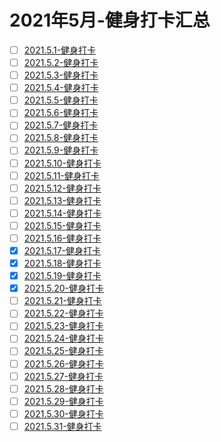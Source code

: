# 2021年5月-健身打卡汇总
 - [ ] [2021.5.1-健身打卡](/workout/2021y-workout/2021y-5m-workout/2021.5.1workout.md)
 - [ ] [2021.5.2-健身打卡](/workout/2021y-workout/2021y-5m-workout/2021.5.2workout.md)
 - [ ] [2021.5.3-健身打卡](/workout/2021y-workout/2021y-5m-workout/2021.5.3workout.md)
 - [ ] [2021.5.4-健身打卡](/workout/2021y-workout/2021y-5m-workout/2021.5.4workout.md)
 - [ ] [2021.5.5-健身打卡](/workout/2021y-workout/2021y-5m-workout/2021.5.5workout.md)
 - [ ] [2021.5.6-健身打卡](/workout/2021y-workout/2021y-5m-workout/2021.5.6workout.md)
 - [ ] [2021.5.7-健身打卡](/workout/2021y-workout/2021y-5m-workout/2021.5.7workout.md)
 - [ ] [2021.5.8-健身打卡](/workout/2021y-workout/2021y-5m-workout/2021.5.8workout.md)
 - [ ] [2021.5.9-健身打卡](/workout/2021y-workout/2021y-5m-workout/2021.5.9workout.md)
 - [ ] [2021.5.10-健身打卡](/workout/2021y-workout/2021y-5m-workout/2021.5.10workout.md)
 - [ ] [2021.5.11-健身打卡](/workout/2021y-workout/2021y-5m-workout/2021.5.11workout.md)
 - [ ] [2021.5.12-健身打卡](/workout/2021y-workout/2021y-5m-workout/2021.5.12workout.md)
 - [ ] [2021.5.13-健身打卡](/workout/2021y-workout/2021y-5m-workout/2021.5.13workout.md)
 - [ ] [2021.5.14-健身打卡](/workout/2021y-workout/2021y-5m-workout/2021.5.14workout.md)
 - [ ] [2021.5.15-健身打卡](/workout/2021y-workout/2021y-5m-workout/2021.5.15workout.md)
 - [ ] [2021.5.16-健身打卡](/workout/2021y-workout/2021y-5m-workout/2021.5.16workout.md)
 - [x] [2021.5.17-健身打卡](/workout/2021y-workout/2021y-5m-workout/2021.5.17workout.md)
 - [x] [2021.5.18-健身打卡](/workout/2021y-workout/2021y-5m-workout/2021.5.18workout.md)
 - [x] [2021.5.19-健身打卡](/workout/2021y-workout/2021y-5m-workout/2021.5.19workout.md)
 - [x] [2021.5.20-健身打卡](/workout/2021y-workout/2021y-5m-workout/2021.5.20workout.md)
 - [ ] [2021.5.21-健身打卡](/workout/2021y-workout/2021y-5m-workout/2021.5.21workout.md)
 - [ ] [2021.5.22-健身打卡](/workout/2021y-workout/2021y-5m-workout/2021.5.22workout.md)
 - [ ] [2021.5.23-健身打卡](/workout/2021y-workout/2021y-5m-workout/2021.5.23workout.md)
 - [ ] [2021.5.24-健身打卡](/workout/2021y-workout/2021y-5m-workout/2021.5.24workout.md)
 - [ ] [2021.5.25-健身打卡](/workout/2021y-workout/2021y-5m-workout/2021.5.25workout.md)
 - [ ] [2021.5.26-健身打卡](/workout/2021y-workout/2021y-5m-workout/2021.5.26workout.md)
 - [ ] [2021.5.27-健身打卡](/workout/2021y-workout/2021y-5m-workout/2021.5.27workout.md)
 - [ ] [2021.5.28-健身打卡](/workout/2021y-workout/2021y-5m-workout/2021.5.28workout.md)
 - [ ] [2021.5.29-健身打卡](/workout/2021y-workout/2021y-5m-workout/2021.5.29workout.md)
 - [ ] [2021.5.30-健身打卡](/workout/2021y-workout/2021y-5m-workout/2021.5.30workout.md)
 - [ ] [2021.5.31-健身打卡](/workout/2021y-workout/2021y-5m-workout/2021.5.31workout.md)
